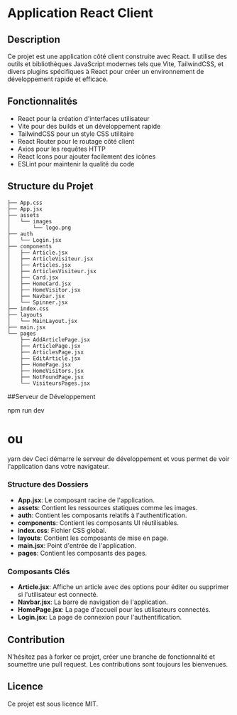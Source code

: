 # Application React Client

## Description

Ce projet est une application côté client construite avec React. Il utilise des outils et bibliothèques JavaScript modernes tels que Vite, TailwindCSS, et divers plugins spécifiques à React pour créer un environnement de développement rapide et efficace.

## Fonctionnalités

- React pour la création d'interfaces utilisateur
- Vite pour des builds et un développement rapide
- TailwindCSS pour un style CSS utilitaire
- React Router pour le routage côté client
- Axios pour les requêtes HTTP
- React Icons pour ajouter facilement des icônes
- ESLint pour maintenir la qualité du code

## Structure du Projet

```plaintext
├── App.css
├── App.jsx
├── assets
│   └── images
│       └── logo.png
├── auth
│   └── Login.jsx
├── components
│   ├── Article.jsx
│   ├── ArticleVisiteur.jsx
│   ├── Articles.jsx
│   ├── ArticlesVisiteur.jsx
│   ├── Card.jsx
│   ├── HomeCard.jsx
│   ├── HomeVisitor.jsx
│   ├── Navbar.jsx
│   └── Spinner.jsx
├── index.css
├── layouts
│   └── MainLayout.jsx
├── main.jsx
└── pages
    ├── AddArticlePage.jsx
    ├── ArticlePage.jsx
    ├── ArticlesPage.jsx
    ├── EditArticle.jsx
    ├── HomePage.jsx
    ├── HomeVisitors.jsx
    ├── NotFoundPage.jsx
    └── VisiteursPages.jsx
```

##Serveur de Développement

npm run dev

# ou

yarn dev
Ceci démarre le serveur de développement et vous permet de voir l'application dans votre navigateur.

### Structure des Dossiers

- **App.jsx**: Le composant racine de l'application.
- **assets**: Contient les ressources statiques comme les images.
- **auth**: Contient les composants relatifs à l'authentification.
- **components**: Contient les composants UI réutilisables.
- **index.css**: Fichier CSS global.
- **layouts**: Contient les composants de mise en page.
- **main.jsx**: Point d'entrée de l'application.
- **pages**: Contient les composants des pages.

### Composants Clés

- **Article.jsx**: Affiche un article avec des options pour éditer ou supprimer si l'utilisateur est connecté.
- **Navbar.jsx**: La barre de navigation de l'application.
- **HomePage.jsx**: La page d'accueil pour les utilisateurs connectés.
- **Login.jsx**: La page de connexion pour l'authentification.

## Contribution

N'hésitez pas à forker ce projet, créer une branche de fonctionnalité et soumettre une pull request. Les contributions sont toujours les bienvenues.

## Licence

Ce projet est sous licence MIT.
